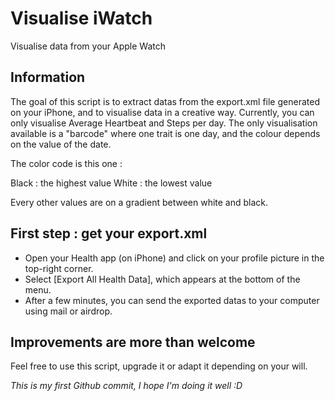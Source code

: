 # Visualise iWatch

Visualise data from your Apple Watch

## Information 

The goal of this script is to extract datas from the export.xml file generated on your iPhone, and to visualise data in a creative way. 
Currently, you can only visualise Average Heartbeat and Steps per day. 
The only visualisation available is a "barcode" where one trait is one day, and the colour depends on the value of the date. 

The color code is this one :

Black : the highest value
White : the lowest value

Every other values are on a gradient between white and black. 

## First step : get your export.xml 

* Open your Health app (on iPhone) and click on your profile picture in the top-right corner.
* Select [Export All Health Data], which appears at the bottom of the menu.
* After a few minutes, you can send the exported datas to your computer using mail or airdrop. 

## Improvements are more than welcome

Feel free to use this script, upgrade it or adapt it depending on your will. 


_This is my first Github commit, I hope I'm doing it well :D_
